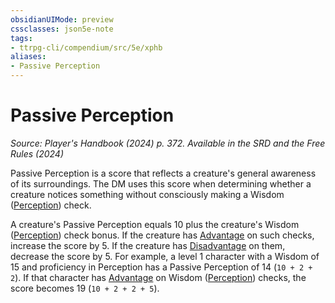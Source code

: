 ```yaml
---
obsidianUIMode: preview
cssclasses: json5e-note
tags:
- ttrpg-cli/compendium/src/5e/xphb
aliases:
- Passive Perception
---
```

# Passive Perception
*Source: Player's Handbook (2024) p. 372. Available in the <span title='Systems Reference Document (5.2)'>SRD</span> and the Free Rules (2024)* 

Passive Perception is a score that reflects a creature's general awareness of its surroundings. The DM uses this score when determining whether a creature notices something without consciously making a Wisdom ([Perception](Інструменти%20ДМ/CLI/rules/skills.md#Perception)) check.

A creature's Passive Perception equals 10 plus the creature's Wisdom ([Perception](Інструменти%20ДМ/CLI/rules/skills.md#Perception)) check bonus. If the creature has [Advantage](Інструменти%20ДМ/CLI/rules/variant-rules/advantage-xphb.md) on such checks, increase the score by 5. If the creature has [Disadvantage](Інструменти%20ДМ/CLI/rules/variant-rules/disadvantage-xphb.md) on them, decrease the score by 5. For example, a level 1 character with a Wisdom of 15 and proficiency in Perception has a Passive Perception of 14 (`10 + 2 + 2`). If that character has [Advantage](Інструменти%20ДМ/CLI/rules/variant-rules/advantage-xphb.md) on Wisdom ([Perception](Інструменти%20ДМ/CLI/rules/skills.md#Perception)) checks, the score becomes 19 (`10 + 2 + 2 + 5`).